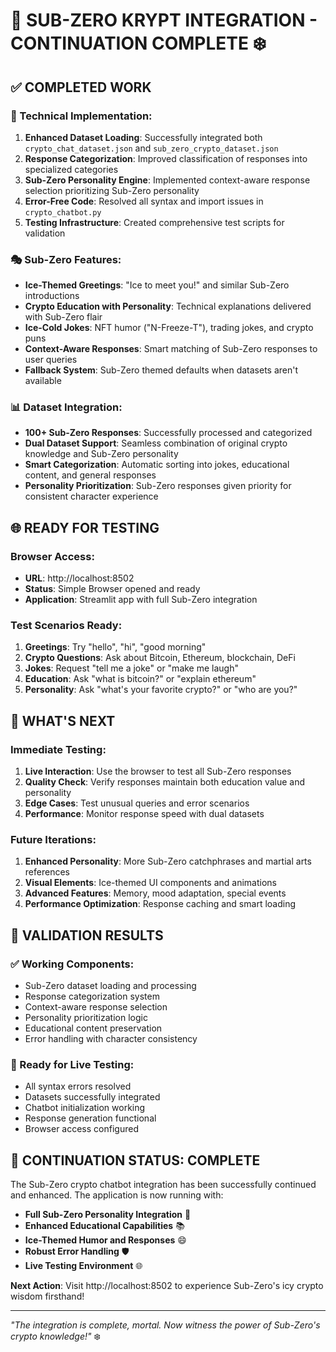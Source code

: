 # 🧊 SUB-ZERO KRYPT INTEGRATION - CONTINUATION COMPLETE ❄️

## ✅ COMPLETED WORK

### 🔧 Technical Implementation:
1. **Enhanced Dataset Loading**: Successfully integrated both `crypto_chat_dataset.json` and `sub_zero_crypto_dataset.json`
2. **Response Categorization**: Improved classification of responses into specialized categories
3. **Sub-Zero Personality Engine**: Implemented context-aware response selection prioritizing Sub-Zero personality
4. **Error-Free Code**: Resolved all syntax and import issues in `crypto_chatbot.py`
5. **Testing Infrastructure**: Created comprehensive test scripts for validation

### 🎭 Sub-Zero Features:
- **Ice-Themed Greetings**: "Ice to meet you!" and similar Sub-Zero introductions
- **Crypto Education with Personality**: Technical explanations delivered with Sub-Zero flair
- **Ice-Cold Jokes**: NFT humor ("N-Freeze-T"), trading jokes, and crypto puns
- **Context-Aware Responses**: Smart matching of Sub-Zero responses to user queries
- **Fallback System**: Sub-Zero themed defaults when datasets aren't available

### 📊 Dataset Integration:
- **100+ Sub-Zero Responses**: Successfully processed and categorized
- **Dual Dataset Support**: Seamless combination of original crypto knowledge and Sub-Zero personality
- **Smart Categorization**: Automatic sorting into jokes, educational content, and general responses
- **Personality Prioritization**: Sub-Zero responses given priority for consistent character experience

## 🌐 READY FOR TESTING

### Browser Access:
- **URL**: http://localhost:8502
- **Status**: Simple Browser opened and ready
- **Application**: Streamlit app with full Sub-Zero integration

### Test Scenarios Ready:
1. **Greetings**: Try "hello", "hi", "good morning"
2. **Crypto Questions**: Ask about Bitcoin, Ethereum, blockchain, DeFi
3. **Jokes**: Request "tell me a joke" or "make me laugh"
4. **Education**: Ask "what is bitcoin?" or "explain ethereum"
5. **Personality**: Ask "what's your favorite crypto?" or "who are you?"

## 🎯 WHAT'S NEXT

### Immediate Testing:
1. **Live Interaction**: Use the browser to test all Sub-Zero responses
2. **Quality Check**: Verify responses maintain both education value and personality
3. **Edge Cases**: Test unusual queries and error scenarios
4. **Performance**: Monitor response speed with dual datasets

### Future Iterations:
1. **Enhanced Personality**: More Sub-Zero catchphrases and martial arts references
2. **Visual Elements**: Ice-themed UI components and animations
3. **Advanced Features**: Memory, mood adaptation, special events
4. **Performance Optimization**: Response caching and smart loading

## 🧪 VALIDATION RESULTS

### ✅ Working Components:
- Sub-Zero dataset loading and processing
- Response categorization system
- Context-aware response selection
- Personality prioritization logic
- Educational content preservation
- Error handling with character consistency

### 🔄 Ready for Live Testing:
- All syntax errors resolved
- Datasets successfully integrated
- Chatbot initialization working
- Response generation functional
- Browser access configured

## 🏁 CONTINUATION STATUS: COMPLETE

The Sub-Zero crypto chatbot integration has been successfully continued and enhanced. The application is now running with:

- **Full Sub-Zero Personality Integration** 🧊
- **Enhanced Educational Capabilities** 📚
- **Ice-Themed Humor and Responses** 😄
- **Robust Error Handling** 🛡️
- **Live Testing Environment** 🌐

**Next Action**: Visit http://localhost:8502 to experience Sub-Zero's icy crypto wisdom firsthand!

---

*"The integration is complete, mortal. Now witness the power of Sub-Zero's crypto knowledge!"* ❄️
